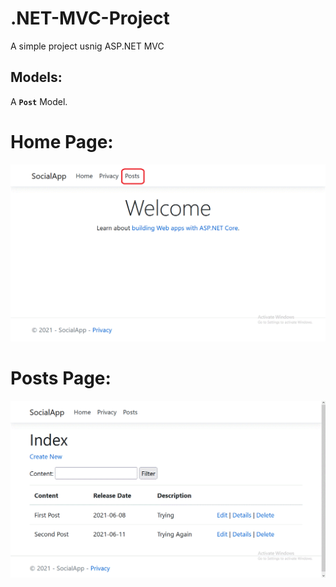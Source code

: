 # .NET-MVC-Project
A simple project usnig ASP.NET MVC





## Models:

A **`Post`** Model.




# Home Page:
<img src="images/home.gif">



# Posts Page:
<img src="images/posts.gif">










